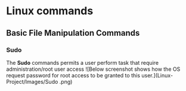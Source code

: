 # Linux commands
## Basic File Manipulation Commands
### Sudo
The **Sudo** commands permits a user perform task that require administration/root user access
![Below screenshot shows how the OS request password for root access to be granted to this user.](Linux-Project/Images/Sudo .png)
